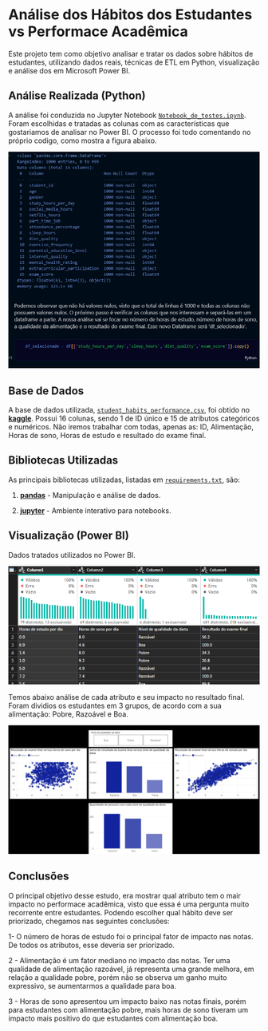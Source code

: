 # Análise dos Hábitos dos Estudantes vs Performace Acadêmica

Este projeto tem como objetivo analisar e tratar os dados sobre hábitos de estudantes, utilizando dados reais, técnicas de ETL em Python, visualização e análise dos em Microsoft Power BI.

## Análise Realizada (Python)

A análise foi conduzida no Jupyter Notebook [`Notebook_de_testes.ipynb`](Notebook_de_testes.ipynb). Foram escolhidas e tratadas as colunas com as características que gostariamos de analisar no Power BI. O processo foi todo comentando no próprio codigo, como mostra a figura abaixo.

![Python 1](imagens\Python1.png)


## Base de Dados

A base de dados utilizada, [`student_habits_performance.csv`](student_habits_performance.csv), foi obtido no **[kaggle](https://www.kaggle.com/datasets/jayaantanaath/student-habits-vs-academic-performance)**. Possui 16 colunas, sendo 1 de ID único e 15 de atributos categóricos e numéricos. Não iremos trabalhar com todas, apenas as: ID, Alimentação, Horas de sono, Horas de estudo e resultado do exame final.

## Bibliotecas Utilizadas

As principais bibliotecas utilizadas, listadas em [`requirements.txt`](requirements.txt), são:

1. **[pandas](https://pandas.pydata.org/)** - Manipulação e análise de dados.

2. **[jupyter](https://jupyter.org/)** - Ambiente interativo para notebooks.

## Visualização (Power BI)

Dados tratados utilizados no Power BI.

![Power BI imagem 1](imagens\Power1.png)

Temos abaixo análise de cada atributo e seu impacto no resultado final. Foram dividios os estudantes em 3 grupos, de acordo com a sua alimentação: Pobre, Razoável e Boa. 

![Power BI imagem 2](imagens\Power2.png)

## Conclusões

O principal objetivo desse estudo, era mostrar qual atributo tem o mair impacto no performace acadêmica, visto que essa é uma pergunta muito recorrente entre estudantes. Podendo escolher qual hábito deve ser priorizado, chegamos nas seguintes conclusões:

1- O número de horas de estudo foi o principal fator de impacto nas notas. De todos os atributos, esse deveria ser priorizado.

2 - Alimentação é um fator mediano no impacto das notas. Ter uma qualidade de alimentação razoável, já representa uma grande melhora, em relação a qualidade pobre, porém não se observa um ganho muito expressivo, se aumentarmos a qualidade para boa.

3 - Horas de sono apresentou um impacto baixo nas notas finais, porém para estudantes com alimentação pobre, mais horas de sono tiveram um impacto mais positivo do que estudantes com alimentação boa. 


